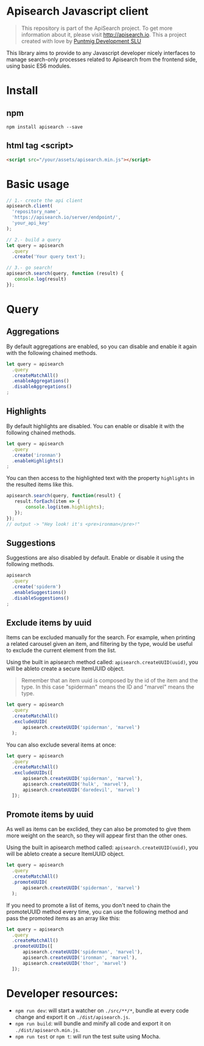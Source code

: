 Apisearch Javascript client
===========================

> This repository is part of the ApiSearch project. To get more information
> about it, please visit http://apisearch.io. This a project created with love
> by [Puntmig Development SLU](http://puntmig.com)

This library aims to provide to any Javascript developer nicely interfaces to 
manage search-only processes related to Apisearch from the frontend side, using 
basic ES6 modules.

# Install

## npm

```shell
npm install apisearch --save 
```

## html tag \<script\>

```html
<script src="/your/assets/apisearch.min.js"></script>
```

# Basic usage
```javascript
// 1.- create the api client
apisearch.client(
  'repository_name', 
  'https://apisearch.io/server/endpoint/', 
  'your_api_key'
);

// 2.- build a query
let query = apisearch
  .query
  .create('Your query text');

// 3.- go search!
apisearch.search(query, function (result) {
   console.log(result) 
});
```

# Query

## Aggregations
By default aggregations are enabled, so you can disable and enable it 
again with the following chained methods.
```javascript
let query = apisearch
  .query
  .createMatchAll()
  .enableAggregations()
  .disableAggregations()
;
```

## Highlights
By default highlights are disabled. You can enable or disable it with 
the following chained methods.
```javascript
let query = apisearch
  .query
  .create('ironman')
  .enableHighlights()
;
```
You can then access to the highlighted text with the property `highlights`
in the resulted items like this.
```javascript
apisearch.search(query, function(result) {
   result.forEach(item => {
       console.log(item.highlights);
   });
});
// output -> "Hey look! it's <pre>ironman</pre>!" 
```

## Suggestions
Suggestions are also disabled by default. Enable or disable it using the
following methods.
```javascript
apisearch
  .query
  .create('spiderm')
  .enableSuggestions()
  .disableSuggestions()
;
```

## Exclude items by uuid
Items can be excluded manually for the search. For example, when printing a 
related carousel given an item, and filtering by the type, would be useful 
to exclude the current element from the list.

Using the built in apisearch method called: `apisearch.createUUID(uuid)`, 
you will be ableto create a secure ItemUUID object.

> Remember that an item uuid is composed by the id of the item and the type.
> In this case "spiderman" means the ID and "marvel" means the type.

```javascript
let query = apisearch
  .query
  .createMatchAll()
  .excludeUUID(
      apisearch.createUUID('spiderman', 'marvel')
  );
```

You can also exclude several items at once:
```javascript
let query = apisearch
  .query
  .createMatchAll()
  .excludeUUIDs([
      apisearch.createUUID('spiderman', 'marvel'),
      apisearch.createUUID('hulk', 'marvel'),
      apisearch.createUUID('daredevil', 'marvel')
  ]);
```

## Promote items by uuid
As well as items can be exclided, they can also be promoted to give them more 
weight on the search, so they will appear first than the other ones.

Using the built in apisearch method called: `apisearch.createUUID(uuid)`, 
you will be ableto create a secure ItemUUID object.
```javascript
let query = apisearch
  .query
  .createMatchAll()
  .promoteUUID(
      apisearch.createUUID('spiderman', 'marvel')
  );
```

If you need to promote a list of items, you don't need to chain the promoteUUID
method every time, you can use the following method and pass the promoted items 
as an array like this:
```javascript
let query = apisearch
  .query
  .createMatchAll()
  .promoteUUIDs([
      apisearch.createUUID('spiderman', 'marvel'),
      apisearch.createUUID('ironman', 'marvel'),
      apisearch.createUUID('thor', 'marvel')
  ]);
```

# Developer resources:
* `npm run dev`: will start a watcher on `./src/**/*`, bundle at every code 
change and export it on `./dist/apisearch.js`.
* `npm run build`: will bundle and minify all code and export it on 
`./dist/apisearch.min.js`.
* `npm run test` or `npm t`: will run the test suite using Mocha.